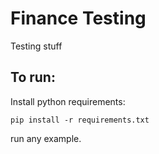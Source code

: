 # Finance Testing

Testing stuff

## To run:

Install python requirements:
```
pip install -r requirements.txt
```

run any example.

